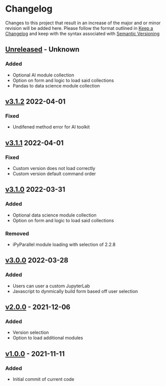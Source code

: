 # Changelog
Changes to this project that result in an increase of the major and or minor revision will be added here. Please follow the format outlined in [Keep a Changelog](http://keepachangelog.com/en/1.0.0/) and keep with the syntax associated with [Semantic Versioning](https://semver.org/)

## [Unreleased] - Unknown
### Added
- Optional AI module collection
- Option on form and logic to load said collections
- Pandas to data science module collection

## [v3.1.2] 2022-04-01
### Fixed
- Undifened method error for AI toolkit

## [v3.1.1] 2022-04-01
### Fixed
- Custom version does not load correctly
- Custom version default command order

## [v3.1.0] 2022-03-31
### Added
- Optional data science module collection
- Option on form and logic to load said collections
### Removed
- iPyParallel module loading with selection of 2.2.8

## [v3.0.0] 2022-03-28
### Added
- Users can user a custom JupyterLab
- Javascript to dynmically build form based off user selection

## [v2.0.0] - 2021-12-06
### Added
- Version selection
- Option to load additional modules

## [v1.0.0] - 2021-11-11
### Added
- Initial commit of current code

[Unreleased]: https://github.com/UCO-HPC/buddy_jupyter/compare/v3.1.2...devel
[v3.1.2]: https://github.com/UCO-HPC/buddy_jupyter/compare/v3.1.1...v3.1.2
[v3.1.1]: https://github.com/UCO-HPC/buddy_jupyter/compare/v3.1.0...v3.1.1
[v3.1.0]: https://github.com/UCO-HPC/buddy_jupyter/compare/v3.0.0...v3.1.0
[v3.0.0]: https://github.com/UCO-HPC/buddy_jupyter/compare/v2.0.0...v3.0.0
[v2.0.0]: https://github.com/UCO-HPC/buddy_jupyter/compare/v1.0.0...v2.0.0
[v1.0.0]: https://github.com/UCO-HPC/buddy_jupyter/releases/tag/v1.0.0
